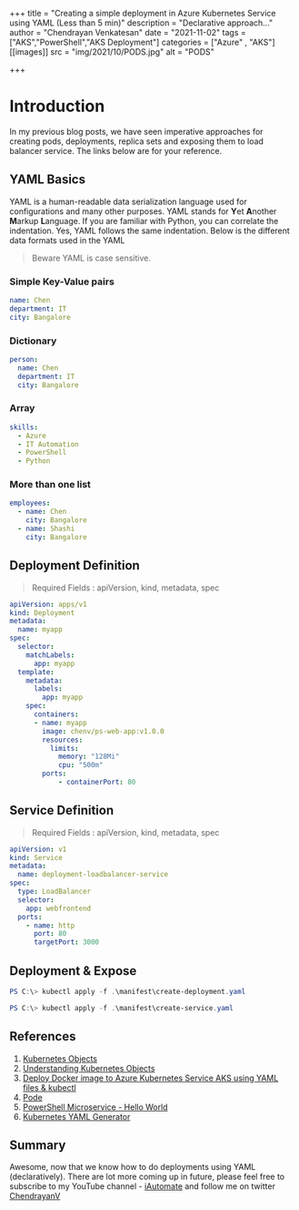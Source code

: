 +++
title = "Creating a simple deployment in Azure Kubernetes Service using YAML (Less than 5 min)"
description = "Declarative approach..."
author = "Chendrayan Venkatesan"
date = "2021-11-02"
tags = ["AKS","PowerShell","AKS Deployment"]
categories = ["Azure" , "AKS"]
[[images]]
  src = "img/2021/10/PODS.jpg"
  alt = "PODS"

+++

# Introduction

In my previous blog posts, we have seen imperative approaches for creating pods, deployments, replica sets and exposing them to load balancer service. The links below are for your reference. 

## YAML Basics

YAML is a human-readable data serialization language used for configurations and many other purposes. YAML stands for **Y**et **A**nother **M**arkup **L**anguage. If you are familiar with Python, you can correlate the indentation. Yes, YAML follows the same indentation. Below is the different data formats used in the YAML

> Beware YAML is case sensitive. 

### Simple Key-Value pairs

```yaml
name: Chen
department: IT
city: Bangalore
```

### Dictionary

```yaml
person:
  name: Chen
  department: IT
  city: Bangalore
```

### Array

```yaml
skills:
  - Azure
  - IT Automation
  - PowerShell
  - Python
```

### More than one list

```yaml
employees:
  - name: Chen
    city: Bangalore
  - name: Shashi
    city: Bangalore
```

## Deployment Definition

> Required Fields : apiVersion, kind, metadata, spec

```yaml
apiVersion: apps/v1
kind: Deployment
metadata:
  name: myapp
spec:
  selector:
    matchLabels:
      app: myapp
  template:
    metadata:
      labels:
        app: myapp
    spec:
      containers:
      - name: myapp
        image: chenv/ps-web-app:v1.0.0
        resources:
          limits:
            memory: "128Mi"
            cpu: "500m"
        ports:
            - containerPort: 80
```

## Service Definition

> Required Fields : apiVersion, kind, metadata, spec

```yaml
apiVersion: v1
kind: Service
metadata:
  name: deployment-loadbalancer-service
spec:
  type: LoadBalancer
  selector:
    app: webfrontend
  ports:
    - name: http
      port: 80
      targetPort: 3000
```

## Deployment & Expose

```PowerShell
PS C:\> kubectl apply -f .\manifest\create-deployment.yaml
```

```PowerShell
PS C:\> kubectl apply -f .\manifest\create-service.yaml
```

## References

1. [Kubernetes Objects](https://kubernetes.io/docs/concepts/overview/working-with-objects/kubernetes-objects/)
2. [Understanding Kubernetes Objects](https://kubernetes.io/docs/concepts/overview/working-with-objects/kubernetes-objects/)
3. [Deploy Docker image to Azure Kubernetes Service AKS using YAML files & kubectl](https://youtu.be/9iHsPGbPSlQ)
4. [Pode](https://github.com/Badgerati/Pode)
5. [PowerShell Microservice - Hello World](https://dfinke.github.io/powershell,%20docker,%20pode/2020/08/01/PowerShell-Microservice-Hello-World.html)
6. [Kubernetes YAML Generator](https://k8syaml.com/)

## Summary

Awesome, now that we know how to do deployments using YAML (declaratively). There are lot more coming up in future, please feel free to subscribe to my YouTube channel - [iAutomate](https://www.youtube.com/channel/UC22S6qPibfs1xa3MIII0JNw) and follow me on twitter [ChendrayanV](https://twitter.com/chendrayanv)